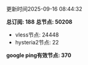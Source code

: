 更新时间2025-09-16 08:44:32

**总订阅: 188**
**总节点: 50208**
- vless节点: 24448
- hysteria2节点: 22

**google ping有效节点: 370**
